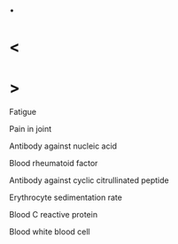 # .

# <

# >

Fatigue

Pain in joint

Antibody against nucleic acid

Blood rheumatoid factor

Antibody against cyclic citrullinated peptide

Erythrocyte sedimentation rate

Blood C reactive protein

Blood white blood cell
